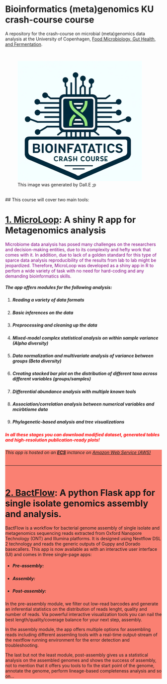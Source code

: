 # Bioinformatics (meta)genomics KU crash-course course
A repository for the crash-course on microbial (meta)genomics data analysis at the University of Copenhagen, <a href="https://food.ku.dk/english/research_at_food/sections/microbiology/" target="_blank">Food Microbiology, Gut Health, and Fermentation</a>.

<img  >
<figure>
    <img src="https://github.com/farhadm1990/bioinformatics_KU/blob/main/pix/logo.png" alt="Description of the image" width="400">
    <figcaption>This image was generated by Dall.E ;p</figcaption>
</figure>
<br>
## This course will cover two main tools:

# <a href="" target="_blank">1. MicroLoop</a>: A shiny R app for Metagenomics analysis

<p style="color: purple">Microbiome data analysis has posed many challenges on the researchers and decision-making entities, due to its complexity and hefty work that comes with it. In addition, due to lack of a golden standard for this type of sparce data analysis reproducibility of the results from lab to lab might be jeopardized. Therefore, MicroLoop was developed as a shiny app in R to perfom a wide variety of task with no need for hard-coding and any demanding bioinformatics skills.

<h5>The app offers modules for the following analysis:</h5>
<ol>
<li><h5>Reading a variety of data formats</h5></li>
<li><h5>Basic inferences on the data</h5></li>
<li><h5>Preprocessing and cleaning up the data</h5></li>
<li><h5>Mixed-model complex statistical analysis on within sample variance <strong>(Alpha diversity)</strong></h5></li>
<li><h5>Data normalization and multivariate analysis of variance between groups <strong>(Beta diversity)</strong></h5></li>
<li><h5>Creating stacked bar plot on the distribution of different taxa across different variables (groups/samples)</h5></li>
<li><h5>Differential abundance analysis with multiple known tools</h5></li>
<li><h5>Association/correlation analysis between numerical variables and mcirbtiome data</h5></li>
<li><h5>Phylogenetic-based analysis and tree visualizations</h5></li>
</ol>

<h5 style="color: red">In all these stages you can download modified dataset, generated tables and high-resolution publication-ready plots!</h5>
</p>

<div style="background-color: salmon">
<h6>This app is hosted on an <a href="https://aws.amazon.com/ec2/" target="_blank"> <strong>ECS</strong></a> inctance on <a href="https://aws.amazon.com/?nc2=h_lg" target="_blank">Amazon Web Service (AWS) </a> </h6>
<div>

<hr>
<br>

# <a href="https://github.com/farhadm1990/bactflow" target="_blank">2. BactFlow</a>: A python Flask app for single isolate genomics assembly and analysis.

<p>BactFlow is a workflow for bacterial genome assembly of single isolate and metagenomics sequencing reads extracted from Oxford Nanopore Technology (ONT) and Illumina platforms. It is designed using Nextflow DSL 2 technology and reads the generic outputs of Guppy and Dorado basecallers.
This app is now available as with an interactive user interface (UI) and comes in three single-page apps:

<ul>
<li><h5>Pre-assembly:</h5></li>
<li><h5>Assembly:</h5></li>
<li><h5>Post-assembly:</h5></li>
</ul>

In the pre-assembly module, we filter out low-read barcodes and generate an inferential statistics on the distribution of reads lenght, quality and number of reads. Via powerful interactive visualization tools you can nail the best length/quality/coverage balance for your next step, assembly. 

In the assembly module, the app offers multiple options for assembling reads including different assemling tools with a real-time output-stream of the nextflow running environment for the error detection and troubleshooting. 

The last but not the least module, post-assembly gives us a statistical analysis on the assembled genomes and shows the success of assembly, not to mention that it offers you tools to fix the start point of the genome, annotate the genome, perform lineage-based completeness analysis and so on...

</p>

